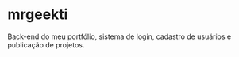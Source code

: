 # mrgeekti
Back-end do meu portfólio, sistema de login, cadastro de usuários e publicação de projetos.

